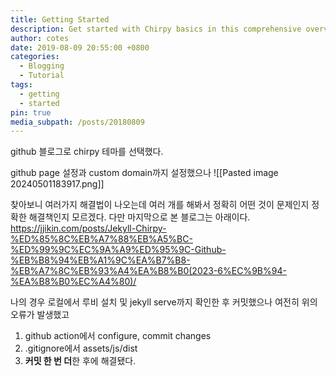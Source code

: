 ```yaml
---
title: Getting Started
description: Get started with Chirpy basics in this comprehensive overview. You will learn how to install, configure, and use your first Chirpy-based website, as well as deploy it to a web server.
author: cotes
date: 2019-08-09 20:55:00 +0800
categories:
  - Blogging
  - Tutorial
tags:
  - getting
  - started
pin: true
media_subpath: /posts/20180809
---
```


github 블로그로 chirpy 테마를 선택했다. 

github page 설정과 custom domain까지 설정했으나 
![[Pasted image 20240501183917.png]]

찾아보니 여러가지 해결법이 나오는데 여러 개를 해봐서 정확히 어떤 것이 문제인지 정확한 해결책인지 모르겠다.
다만 마지막으로 본 블로그는 아래이다.
https://jjikin.com/posts/Jekyll-Chirpy-%ED%85%8C%EB%A7%88%EB%A5%BC-%ED%99%9C%EC%9A%A9%ED%95%9C-Github-%EB%B8%94%EB%A1%9C%EA%B7%B8-%EB%A7%8C%EB%93%A4%EA%B8%B0(2023-6%EC%9B%94-%EA%B8%B0%EC%A4%80)/

나의 경우 로컬에서 루비 설치 및  jekyll serve까지 확인한 후 커밋했으나 여전히 위의 오류가 발생했고 
1. github action에서 configure, commit changes
2. .gitignore에서 assets/js/dist
3. **커밋 한  번 더**한 후에 해결됐다.


